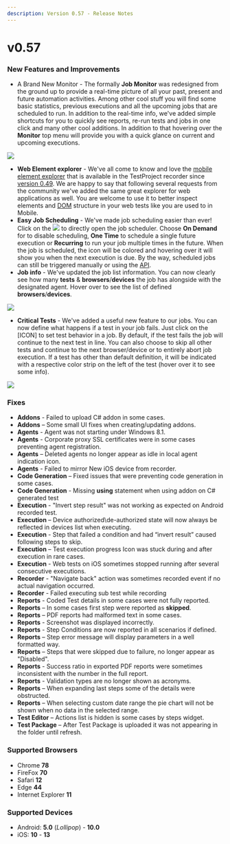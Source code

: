 ```yaml
---
description: Version 0.57 - Release Notes
---
```


# v0.57

### New Features and Improvements

* A Brand New Monitor - The formally **Job Monitor** was redesigned from the ground up to provide a real-time picture of all your past, present and future automation activities. Among other cool stuff you will find some basic statistics, previous executions and all the upcoming jobs that are scheduled to run. In addition to the real-time info, we've added simple shortcuts for you to quickly see reports, re-run tests and jobs in one click and many other cool additions. In addition to that hovering over the **Monitor** top menu will provide you with a quick glance on current and upcoming executions.

![](https://storage-static.testproject.io/release-notes/0.57/NewMonitor.png)

* **Web Element explorer** - We've all come to know and love the [mobile element explorer](https://docs.testproject.io/using-the-smart-test-recorder/finding-and-using-elements/element-explorer) that is available in the TestProject recorder since [version 0.49](https://docs.testproject.io/releases/v0.49#new-features). We are happy to say that following several requests from the community we've added the same great explorer for web applications as well. You are welcome to use it to better inspect elements and [DOM](https://en.wikipedia.org/wiki/Document_Object_Model) structure in your web tests like you are used to in Mobile.
* **Easy Job Scheduling** - We've made job scheduling easier than ever! Click on the ![](https://storage-static.testproject.io/release-notes/0.57/Scheduler.png) to directly open the job scheduler. Choose **On Demand** for to disable scheduling, **One Time** to schedule a single future execution or **Recurring** to run your job multiple times in the future. When the job is scheduled, the icon will be colored and hovering over it will show you when the next execution is due. By the way, scheduled jobs can still be triggered manually or using the [API](https://api.testproject.io/docs/v2/#/).
* **Job info** - We've updated the job list information. You can now clearly see how many **tests** & **browsers**/**devices** the job has alongside with the designated agent. Hover over to see the list of defined **browsers**/**devices**.

![](https://storage-static.testproject.io/release-notes/0.57/JobInfo.png)

* **Critical Tests** - We've added a useful new feature to our jobs. You can now define what happens if a test in your job fails. Just click on the \[ICON\] to set test behavior in a job. By default, if the test fails the job will continue to the next test in line. You can also choose to skip all other tests and continue to the next browser/device or to entirely abort job execution. If a test has other than default definition, it will be indicated with a respective color strip on the left of the test \(hover over it to see some info\).

![](https://storage-static.testproject.io/release-notes/0.57/CriticalTests.png)

### Fixes

* **Addons** - Failed to upload C\# addon in some cases.
* **Addons** – Some small UI fixes when creating/updating addons.
* **Agents** - Agent was not starting under Windows 8.1.
* **Agents** - Corporate proxy SSL certificates were in some cases preventing agent registration.
* **Agents** – Deleted agents no longer appear as idle in local agent indication icon.
* **Agents** - Failed to mirror New iOS device from recorder.
* **Code Generation** – Fixed issues that were preventing code generation in some cases.
* **Code Generation** - Missing **using** statement when using addon on C\# generated test
* **Execution** - "Invert step result" was not working as expected on Android recorded test.
* **Execution** – Device authorized\de-authorized state will now always be reflected in devices list when executing.
* **Execution** - Step that failed a condition and had “invert result” caused following steps to skip.
* **Execution** – Test execution progress Icon was stuck during and after execution in rare cases.
* **Execution** - Web tests on iOS sometimes stopped running after several consecutive executions.
* **Recorder** - "Navigate back" action was sometimes recorded event if no actual navigation occurred.
* **Recorder** - Failed executing sub test while recording
* **Reports** - Coded Test details in some cases were not fully reported.
* **Reports** – In some cases first step were reported as **skipped**.
* **Reports** – PDF reports had malformed text in some cases.
* **Reports** - Screenshot was displayed incorrectly.
* **Reports** - Step Conditions are now reported in all scenarios if defined.
* **Reports** – Step error message will display parameters in a well formatted way.
* **Reports** – Steps that were skipped due to failure, no longer appear as "Disabled".
* **Reports** - Success ratio in exported PDF reports were sometimes inconsistent with the number in the full report.
* **Reports** - Validation types are no longer shown as acronyms.
* **Reports** – When expanding last steps some of the details were obstructed.
* **Reports** – When selecting custom date range the pie chart will not be shown when no data in the selected range.
* **Test Editor** – Actions list is hidden is some cases by steps widget.
* **Test Package** – After Test Package is uploaded it was not appearing in the folder until refresh.

### Supported Browsers

* Chrome **78**
* FireFox **70**
* Safari **12**
* Edge **44**
* Internet Explorer **11**

### Supported Devices

* Android: **5.0** \(_Lollipop_\) - **10.0**
* iOS: **10** - **13**


